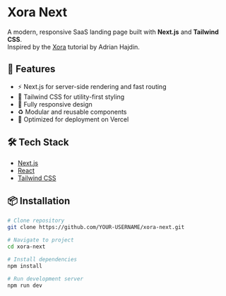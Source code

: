 # Xora Next

A modern, responsive SaaS landing page built with **Next.js** and **Tailwind CSS**.  
Inspired by the [Xora](https://github.com/adrianhajdin/xora) tutorial by Adrian Hajdin.

## 🚀 Features
- ⚡ Next.js for server-side rendering and fast routing
- 🎨 Tailwind CSS for utility-first styling
- 📱 Fully responsive design
- ♻️ Modular and reusable components
- 🚀 Optimized for deployment on Vercel

## 🛠 Tech Stack
- [Next.js](https://nextjs.org/)
- [React](https://react.dev/)
- [Tailwind CSS](https://tailwindcss.com/)

## 📦 Installation
```bash
# Clone repository
git clone https://github.com/YOUR-USERNAME/xora-next.git

# Navigate to project
cd xora-next

# Install dependencies
npm install

# Run development server
npm run dev
